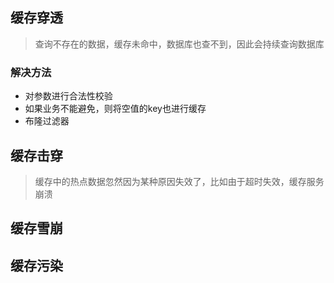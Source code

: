 ## 缓存穿透
> 查询不存在的数据，缓存未命中，数据库也查不到，因此会持续查询数据库
### 解决方法
* 对参数进行合法性校验
* 如果业务不能避免，则将空值的key也进行缓存
* 布隆过滤器
## 缓存击穿
> 缓存中的热点数据忽然因为某种原因失效了，比如由于超时失效，缓存服务崩溃
## 缓存雪崩
## 缓存污染